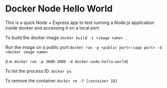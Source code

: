 # Docker Node Hello World

This is a quick Node + Express app to test running a Node.js application inside docker and accessing it on a local port.

To build the docker image
`docker build -t <image name> .`

Run the image on a public port
`docker run -p <public port>:<app port> -d <docker image name>`

(i.e. `docker run -p 3000:3000 -d docker-node-hello-world`)

To list the process ID:
`docker ps`

To remove the container
`docker rm -f [container ID]`